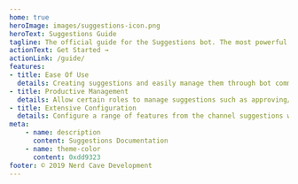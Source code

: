 ```yaml
---
home: true
heroImage: images/suggestions-icon.png
heroText: Suggestions Guide
tagline: The official guide for the Suggestions bot. The most powerful suggestions feature set you'll find on Discord.
actionText: Get Started →
actionLink: /guide/
features:
- title: Ease Of Use
  details: Creating suggestions and easily manage them through bot commands. Designed for the most simple usage.
- title: Productive Management
  details: Allow certain roles to manage suggestions such as approving/rejecting and adding notes giving server members full information thats helps them to vote.
- title: Extensive Configuration
  details: Configure a range of features from the channel suggestions will be submitted down to the emojis that will be added.
meta:
    - name: description
      content: Suggestions Documentation
    - name: theme-color
      content: 0xdd9323
footer: © 2019 Nerd Cave Development 
---
```

